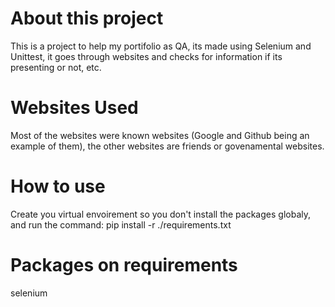 # About this project
This is a project to help my portifolio as QA, its made using Selenium and Unittest, it goes through websites and checks for information if its presenting or not, etc.

# Websites Used
Most of the websites were known websites (Google and Github being an example of them), the other websites are friends or govenamental websites.

# How to use
Create you virtual envoirement so you don't install the packages globaly, and run the command: pip install -r ./requirements.txt

# Packages on requirements
selenium